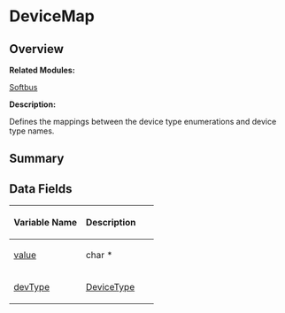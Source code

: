# DeviceMap<a name="ZH-CN_TOPIC_0000001055518084"></a>

## **Overview**<a name="section667059722084835"></a>

**Related Modules:**

[Softbus](Softbus.md)

**Description:**

Defines the mappings between the device type enumerations and device type names. 

## **Summary**<a name="section1661384252084835"></a>

## Data Fields<a name="pub-attribs"></a>

<a name="table1777697216084835"></a>
<table><thead align="left"><tr id="row370026752084835"><th class="cellrowborder" valign="top" width="50%" id="mcps1.1.3.1.1"><p id="p1892801248084835"><a name="p1892801248084835"></a><a name="p1892801248084835"></a>Variable Name</p>
</th>
<th class="cellrowborder" valign="top" width="50%" id="mcps1.1.3.1.2"><p id="p473518188084835"><a name="p473518188084835"></a><a name="p473518188084835"></a>Description</p>
</th>
</tr>
</thead>
<tbody><tr id="row236649837084835"><td class="cellrowborder" valign="top" width="50%" headers="mcps1.1.3.1.1 "><p id="p908547370084835"><a name="p908547370084835"></a><a name="p908547370084835"></a><a href="Softbus.md#gaddf75957b595adaddd4f227b9834e20b">value</a></p>
</td>
<td class="cellrowborder" valign="top" width="50%" headers="mcps1.1.3.1.2 "><p id="p1914770482084835"><a name="p1914770482084835"></a><a name="p1914770482084835"></a>char *&nbsp;</p>
</td>
</tr>
<tr id="row1761104407084835"><td class="cellrowborder" valign="top" width="50%" headers="mcps1.1.3.1.1 "><p id="p1891968872084835"><a name="p1891968872084835"></a><a name="p1891968872084835"></a><a href="Softbus.md#ga0e85f0b19c5d5d8368b93b9751473fb1">devType</a></p>
</td>
<td class="cellrowborder" valign="top" width="50%" headers="mcps1.1.3.1.2 "><p id="p1371680600084835"><a name="p1371680600084835"></a><a name="p1371680600084835"></a><a href="Softbus.md#ga9334bacb3ded964dc3c3367a6b70bcf4">DeviceType</a>&nbsp;</p>
</td>
</tr>
</tbody>
</table>

